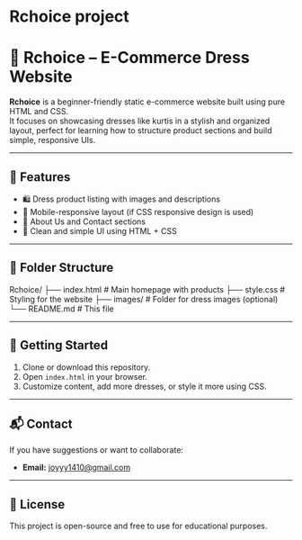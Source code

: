 # Rchoice project
# 👗 Rchoice – E-Commerce Dress Website

**Rchoice** is a beginner-friendly static e-commerce website built using pure HTML and CSS.  
It focuses on showcasing dresses like kurtis in a stylish and organized layout, perfect for learning how to structure product sections and build simple, responsive UIs.

---

## 🌟 Features

- 🛍️ Dress product listing with images and descriptions
- 📱 Mobile-responsive layout (if CSS responsive design is used)
- 🧾 About Us and Contact sections
- 💅 Clean and simple UI using HTML + CSS

---

## 📁 Folder Structure
Rchoice/
├── index.html # Main homepage with products
├── style.css # Styling for the website
├── images/ # Folder for dress images (optional)
└── README.md # This file


---

## 🚀 Getting Started

1. Clone or download this repository.
2. Open `index.html` in your browser.
3. Customize content, add more dresses, or style it more using CSS.

---

## 📬 Contact

If you have suggestions or want to collaborate:

- **Email:** joyyy1410@gmail.com 

---

## 📝 License

This project is open-source and free to use for educational purposes.


